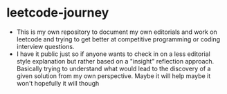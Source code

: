 # leetcode-journey

- This is my own repository to document my own editorials and work on leetcode and trying to get better at competitive programming or coding interview questions.
- I have it public just so if anyone wants to check in on a less editorial style explanation but rather based on a "insight" reflection approach. Basically trying to understand what would lead to the discovery of a given solution from my own perspective. Maybe it will help maybe it won't hopefully it will though
